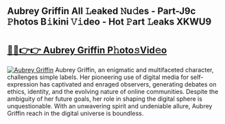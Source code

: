 ## Aubrey Griffin All 𝙻eaked 𝙽u𝚍es - Part-J9c 𝙿hotos B𝚒kini 𝚅𝚒deo - Hot 𝙿art 𝙻eaks XKWU9

# <h2><a href="http://ld0pfz4.urlbe.top/?page=Aubrey+Griffin">🔗🔗👉👉 Aubrey Griffin P𝚑oto𝚜Vid𝚎o</a></h2>

[![Aubrey Griffin](https://i.imgur.com/eBuTRDB.gif)](http://ld0pfz4.urlbe.top/?page=Aubrey+Griffin)
Aubrey Griffin, an enigmatic and multifaceted character, challenges simple labels. Her pioneering use of digital media for self-expression has captivated and enraged observers, generating debates on ethics, identity, and the evolving nature of online communities. Despite the ambiguity of her future goals, her role in shaping the digital sphere is unquestionable. With an unwavering spirit and undeniable allure, Aubrey Griffin reach in the digital universe is boundless.
